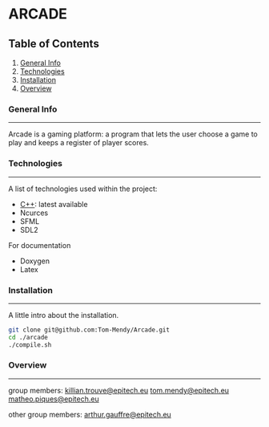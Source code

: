 # ARCADE

## Table of Contents

1. [General Info](#general-info)
2. [Technologies](#technologies)
3. [Installation](#installation)
4. [Overview](#overview)

### General Info

***
Arcade is a gaming platform: a program that lets the user choose a game to play and keeps a register of
player scores.

### Technologies

***
A list of technologies used within the project:

* [C++](https://en.wikipedia.org/wiki/C%2B%2B): latest available
* Ncurces
* SFML
* SDL2

For documentation

* Doxygen
* Latex

### Installation

***
A little intro about the installation.

```bash
git clone git@github.com:Tom-Mendy/Arcade.git
cd ./arcade
./compile.sh
```

### Overview

***

group members: killian.trouve@epitech.eu tom.mendy@epitech.eu matheo.piques@epitech.eu

other group members: arthur.gauffre@epitech.eu
